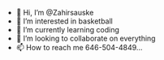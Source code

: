 - 👋 Hi, I’m @Zahirsauske
- 👀 I’m interested in basketball
- 🌱 I’m currently learning coding
- 💞️ I’m looking to collaborate on everything
- 📫 How to reach me 646-504-4849...

<!---
Zahirsauske/Zahirsauske is a ✨ special ✨ repository because its `README.md` (this file) appears on your GitHub profile.
You can click the Preview link to take a look at your changes.
--->
